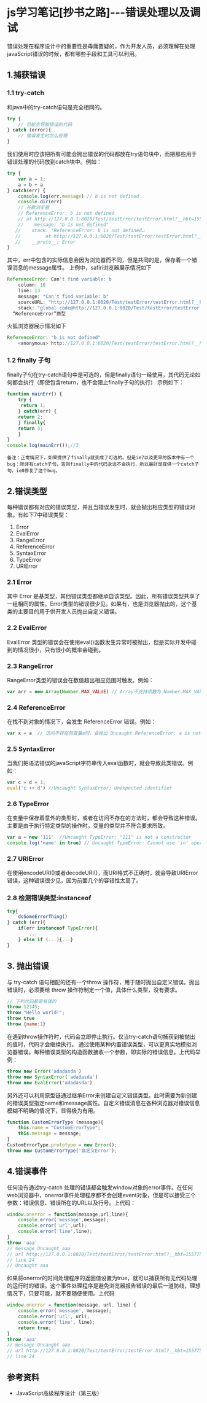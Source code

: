 # js学习笔记[抄书之路]---错误处理以及调试
错误处理在程序设计中的重要性是毋庸置疑的，作为开发人员，必须理解在处理javaScript错误的时候，都有哪些手段和工具可以利用。

## 1.捕获错误
### 1.1 try-catch
和java中的try-catch语句是完全相同的。
```javaScript
try {
    // 可能会导致错误的代码
} catch (error){
    // 错误发生时怎么处理
}
```
我们使用时应该把所有可能会抛出错误的代码都放在try语句块中，而把那些用于错误处理的代码放到catch块中。例如：
```javaScript
try {
    var a = 1;
    a = b + a
} catch(err) {
    console.log(err.message) // b is not defined
    console.dir(err) 
    // 谷歌浏览器
    // ReferenceError: b is not defined
    // at http://127.0.0.1:8020/Test/testError/testError.html?__hbt=1557728732520:13:5
    //    message: "b is not defined"
   //    stack: "ReferenceError: b is not defined↵    
   //         at http://127.0.0.1:8020/Test/testError/testError.html?__hbt=1557728732520:13:5"
   //    __proto__: Error
}
```
其中，err中包含的实际信息会因为浏览器而不同，但是共同的是，保存着一个错误消息的message属性。
上例中，safiri浏览器展示情况如下
```javaScript
ReferenceError: Can't find variable: b
    column: 10
    line: 13
    message: "Can't find variable: b"
    sourceURL: "http://127.0.0.1:8020/Test/testError/testError.html?__hbt=1557728732520"
    stack: "global code@http://127.0.0.1:8020/Test/testError/testError.html?__hbt=1557728732520:13:10"
  “ReferenceError”原型
```
火狐浏览器展示情况如下
```javaScript
ReferenceError: "b is not defined"
    <anonymous> http://127.0.0.1:8020/Test/testError/testError.html?__hbt=1557728732520:13
```

### 1.2 finally 子句
finally子句在try-catch语句中是可选的，但是finally语句一经使用，其代码无论如何都会执行（即使包含return，也不会阻止finally子句的执行）
示例如下：
```javaScript
function mainErr() {
    try {
	 return 1;
    } catch(err) {
	return 2;
    } finally{
	return 3;
    }
}
console.log(mainErr());//3 
```
```
备注：正常情况下，如果提供了finally就变成了可选的。但是ie7以及更早的版本中有一个bug：除非有catch子句，否则finally中的代码永远不会执行，所以最好是提供一个catch子句。ie8修复了这个bug。
```

## 2.错误类型
每种错误都有对应的错误类型，并且当错误发生时，就会抛出相应类型的错误对象。有如下7中错误类型：
1. Error
2. EvalError
3. RangeError
4. ReferenceError
5. SyntaxError
6. TypeError
7. URIError
### 2.1  Error
其中 Error 是基类型，其他错误类型都继承自该类型。因此，所有错误类型共享了一组相同的属性，Error类型的错误很少见，如果有，也是浏览器抛出的，这个基类的主要目的用于供开发人员抛出自定义错误。

### 2.2 EvalError 
EvalError 类型的错误会在使用eval()函数发生异常时被抛出，但是实际开发中碰到的情况很小，只有很小的概率会碰到。

### 2.3 RangeError
RangeError类型的错误会在数值超出相应范围时触发。例如：
```javaScript
var arr = new Array(Number.MAX_VALUE) // Array不支持项数为 Number.MAX_VALUE
```

### 2.4 ReferenceError
在找不到对象的情况下，会发生 ReferenceError 错误。例如：
```javaScript
var x = a  // 访问不存在的变量a时，会抛出 Uncaught ReferenceError: a is not defined  
```

### 2.5 SyntaxError
 当我们把语法错误的javaScript字符串传入eval函数时，就会导致此类错误。例如：
 ```javaScript
var c = d = 1;
eval('c ++ d') //Uncaught SyntaxError: Unexpected identifier
```

### 2.6 TypeError
在变量中保存着意外的类型时，或者在访问不存在的方法时，都会导致这种错误。主要是由于执行特定类型的操作时，变量的类型并不符合要求所致。
```javaScript
var a = new '111'  //Uncaught TypeError: "111" is not a constructor
console.log('name' in true) // Uncaught TypeError: Cannot use 'in' operator to search for 'name' in true
```

### 2.7 URIError
在使用encodeURI()或者decodeURI()，而URI格式不正确时，就会导致URIError错误，这种错误很少见，因为前面几个的容错性太高了。

### 2.8 检测错误类型:instanceof
```javaScript
try{
    doSomeErrorThing()
} catch (err){
    if(err instanceof TypeError){
        ...
    } else if (...){...}
}
```

## 3. 抛出错误
与 try-catch 语句相配的还有一个throw 操作符，用于随时抛出自定义错误。抛出错误时，必须要给 throw 操作符制定一个值，具体什么类型，没有要求。
```javaScript
// 下列代码都是有效的
throw 12345;
throw "Hello world!";
throw true
throw {name:1}
```
在遇到throw操作符时，代码会立即停止执行。仅当try-catch语句捕获到被抛出的值时，代码才会继续执行。
通过使用某种内置错误类型，可以更真实地模拟浏览器错误。每种错误类型的构造函数接收一个参数，即实际的错误信息。上代码举例：
```javaScript
throw new Error('adadasda')
throw new SyntaxError('adadasda')
throw new EvalError('adadasda')
```
另外还可以利用原型链通过继承Error来创建自定义错误类型。此时需要为新创建的错误类型指定name和message属性。自定义错误消息在各种浏览器对错误信息模糊不明确的情况下，显得极为有用。
```javaScript
function CustomErrorType (message){
    this.name = "CustomErrorType";
    this.message = message;
}
CustomErrorType.prototype = new Error();
throw new CustomErrorType('自定义Error');
```

## 4.错误事件
任何没有通过try-catch 处理的错误都会触发window对象的error事件。在任何web浏览器中，onerror事件处理程序都不会创建event对象，但是可以接受三个参数：错误信息、错误所在的URL以及行号。上代码：
```javaScript
window.onerror = function(message,url,line){
    console.error('message',message);
    console.error('url',url);
    console.error('line',line);
}
throw 'aaa'
// message Uncaught aaa
// url http://127.0.0.1:8020/Test/testError/testError.html?__hbt=1557751037433
// line 24
// Uncaught aaa
```
如果将onerror的时间处理程序的返回值设置为true，就可以捕获所有无代码处理的运行时的错误。这个事件处理程序是避免浏览器报告错误的最后一道防线，理想情况下，只要可能，就不要随便使用。上代码
```javaScript
window.onerror = function(message, url, line) {
    console.error('message', message);
    console.error('url', url);
    console.error('line', line);
    return true;
}
throw 'aaa'
// message Uncaught aaa
// url http://127.0.0.1:8020/Test/testError/testError.html?__hbt=1557751037433
// line 24
```
## 参考资料
+ JavaScript高级程序设计（第三版）
